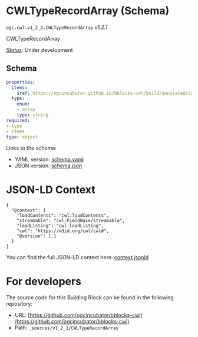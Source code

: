 
# CWLTypeRecordArray (Schema)

`ogc.cwl.v1_2_1.CWLTypeRecordArray` *v1.2.1*

CWLTypeRecordArray

[*Status*](http://www.opengis.net/def/status): Under development

## Schema

```yaml
properties:
  items:
    $ref: https://ogcincubator.github.io/bblocks-cwl/build/annotated/cwl/v1_2_1/CWLType/schema.yaml
  type:
    enum:
    - array
    type: string
required:
- type
- items
type: object

```

Links to the schema:

* YAML version: [schema.yaml](https://ogcincubator.github.io/bblocks-cwl/build/annotated/cwl/v1_2_1/CWLTypeRecordArray/schema.json)
* JSON version: [schema.json](https://ogcincubator.github.io/bblocks-cwl/build/annotated/cwl/v1_2_1/CWLTypeRecordArray/schema.yaml)


# JSON-LD Context

```jsonld
{
  "@context": {
    "loadContents": "cwl:loadContents",
    "streamable": "cwl:FieldBase/streamable",
    "loadListing": "cwl:loadListing",
    "cwl": "https://w3id.org/cwl/cwl#",
    "@version": 1.1
  }
}
```

You can find the full JSON-LD context here:
[context.jsonld](https://ogcincubator.github.io/bblocks-cwl/build/annotated/cwl/v1_2_1/CWLTypeRecordArray/context.jsonld)


# For developers

The source code for this Building Block can be found in the following repository:

* URL: [https://github.com/ogcincubator/bblocks-cwl](https://github.com/ogcincubator/bblocks-cwl)
* Path: `_sources/v1_2_1/CWLTypeRecordArray`

